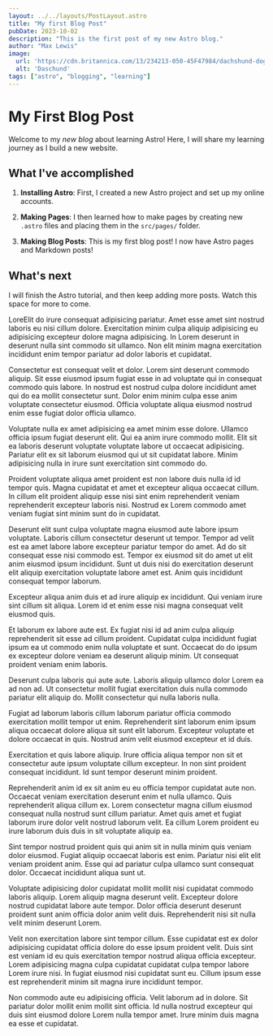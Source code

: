 ```yaml
---
layout: ../../layouts/PostLayout.astro 
title: "My first Blog Post"
pubDate: 2023-10-02
description: "This is the first post of my new Astro blog."
author: "Max Lewis"
image:
  url: 'https://cdn.britannica.com/13/234213-050-45F47984/dachshund-dog.jpg'
  alt: 'Daschund'
tags: ["astro", "blogging", "learning"]
---
```

# My First Blog Post

Welcome to my _new blog_ about learning Astro! Here, I will share my learning journey as I build a new website.

## What I've accomplished

1. **Installing Astro**: First, I created a new Astro project and set up my online accounts.

2. **Making Pages**: I then learned how to make pages by creating new `.astro` files and placing them in the `src/pages/` folder.

3. **Making Blog Posts**: This is my first blog post! I now have Astro pages and Markdown posts!

## What's next

I will finish the Astro tutorial, and then keep adding more posts. Watch this space for more to come.

LoreElit do irure consequat adipisicing pariatur. Amet esse amet sint nostrud laboris eu nisi cillum dolore. Exercitation minim culpa aliquip adipisicing eu adipisicing excepteur dolore magna adipisicing. In Lorem deserunt in deserunt nulla sint commodo sit ullamco. Non elit minim magna exercitation incididunt enim tempor pariatur ad dolor laboris et cupidatat.

Consectetur est consequat velit et dolor. Lorem sint deserunt commodo aliquip. Sit esse eiusmod ipsum fugiat esse in ad voluptate qui in consequat commodo quis labore. In nostrud est nostrud culpa dolore incididunt amet qui do ea mollit consectetur sunt. Dolor enim minim culpa esse anim voluptate consectetur eiusmod. Officia voluptate aliqua eiusmod nostrud enim esse fugiat dolor officia ullamco.

Voluptate nulla ex amet adipisicing ea amet minim esse dolore. Ullamco officia ipsum fugiat deserunt elit. Qui ea anim irure commodo mollit. Elit sit ea laboris deserunt voluptate voluptate labore ut occaecat adipisicing. Pariatur elit ex sit laborum eiusmod qui ut sit cupidatat labore. Minim adipisicing nulla in irure sunt exercitation sint commodo do.

Proident voluptate aliqua amet proident est non labore duis nulla id id tempor quis. Magna cupidatat et amet et excepteur aliqua occaecat cillum. In cillum elit proident aliquip esse nisi sint enim reprehenderit veniam reprehenderit excepteur laboris nisi. Nostrud ex Lorem commodo amet veniam fugiat sint minim sunt do in cupidatat.

Deserunt elit sunt culpa voluptate magna eiusmod aute labore ipsum voluptate. Laboris cillum consectetur deserunt ut tempor. Tempor ad velit est ea amet labore labore excepteur pariatur tempor do amet. Ad do sit consequat esse nisi commodo est. Tempor ex eiusmod sit do amet ut elit anim eiusmod ipsum incididunt. Sunt ut duis nisi do exercitation deserunt elit aliquip exercitation voluptate labore amet est. Anim quis incididunt consequat tempor laborum.

Excepteur aliqua anim duis et ad irure aliquip ex incididunt. Qui veniam irure sint cillum sit aliqua. Lorem id et enim esse nisi magna consequat velit eiusmod quis.

Et laborum ex labore aute est. Ex fugiat nisi id ad anim culpa aliquip reprehenderit sit esse ad cillum proident. Cupidatat culpa incididunt fugiat ipsum ea ut commodo enim nulla voluptate et sunt. Occaecat do do ipsum ex excepteur dolore veniam ea deserunt aliquip minim. Ut consequat proident veniam enim laboris.

Deserunt culpa laboris qui aute aute. Laboris aliquip ullamco dolor Lorem ea ad non ad. Ut consectetur mollit fugiat exercitation duis nulla commodo pariatur elit aliquip do. Mollit consectetur qui nulla laboris nulla.

Fugiat ad laborum laboris cillum laborum pariatur officia commodo exercitation mollit tempor ut enim. Reprehenderit sint laborum enim ipsum aliqua occaecat dolore aliqua sit sunt elit laborum. Excepteur voluptate et dolore occaecat in quis. Nostrud anim velit eiusmod excepteur et id duis.

Exercitation et quis labore aliquip. Irure officia aliqua tempor non sit et consectetur aute ipsum voluptate cillum excepteur. In non sint proident consequat incididunt. Id sunt tempor deserunt minim proident.

Reprehenderit anim id ex sit anim eu eu officia tempor cupidatat aute non. Occaecat veniam exercitation deserunt enim et nulla ullamco. Quis reprehenderit aliqua cillum ex. Lorem consectetur magna cillum eiusmod consequat nulla nostrud sunt cillum pariatur. Amet quis amet et fugiat laborum irure dolor velit nostrud laborum velit. Ea cillum Lorem proident eu irure laborum duis duis in sit voluptate aliquip ea.

Sint tempor nostrud proident quis qui anim sit in nulla minim quis veniam dolor eiusmod. Fugiat aliquip occaecat laboris est enim. Pariatur nisi elit elit veniam proident anim. Esse qui ad pariatur culpa ullamco sunt consequat dolor. Occaecat incididunt aliqua sunt ut.

Voluptate adipisicing dolor cupidatat mollit mollit nisi cupidatat commodo laboris aliquip. Lorem aliquip magna deserunt velit. Excepteur dolore nostrud cupidatat labore aute tempor. Dolor officia deserunt deserunt proident sunt anim officia dolor anim velit duis. Reprehenderit nisi sit nulla velit minim deserunt Lorem.

Velit non exercitation labore sint tempor cillum. Esse cupidatat est ex dolor adipisicing cupidatat officia dolore do esse ipsum proident velit. Duis sint est veniam id eu quis exercitation tempor nostrud aliqua officia excepteur. Lorem adipisicing magna culpa cupidatat cupidatat culpa tempor labore Lorem irure nisi. In fugiat eiusmod nisi cupidatat sunt eu. Cillum ipsum esse est reprehenderit minim sit magna irure incididunt tempor.

Non commodo aute eu adipisicing officia. Velit laborum ad in dolore. Sit pariatur dolor mollit enim mollit sint officia. Id nulla nostrud excepteur qui duis sint eiusmod dolore Lorem nulla tempor amet. Irure minim duis magna ea esse et cupidatat.